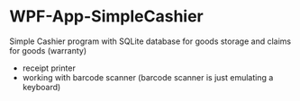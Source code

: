 # WPF-App-SimpleCashier

Simple Cashier program with SQLite database for goods storage and claims for goods (warranty)
+ receipt printer
+ working with barcode scanner (barcode scanner is just emulating a keyboard)
